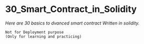 # 30_Smart_Contract_in_Solidity

*Here are  30 basics to dvanced smart contract Written in solidity.*

```
Not for Deployment purpose
(Only for learning and practicing)
```
